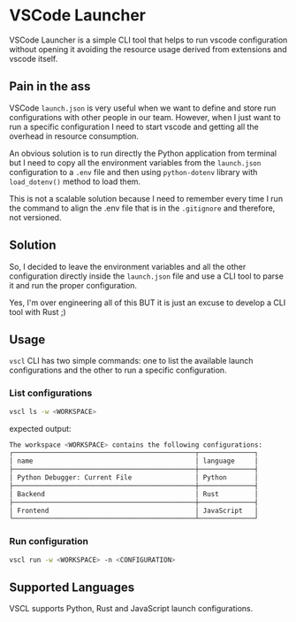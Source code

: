 # VSCode Launcher

VSCode Launcher is a simple CLI tool that helps to run vscode configuration without opening it avoiding the resource usage derived from extensions and vscode itself.

## Pain in the ass

VSCode `launch.json` is very useful when we want to define and store run configurations with other people in our team.
However, when I just want to run a specific configuration I need to start vscode and getting all the overhead in resource consumption.

An obvious solution is to run directly the Python application from terminal but I need to copy all the environment variables from the `launch.json` configuration to a `.env` file and then using `python-dotenv` library with `load_dotenv()` method to load them.

This is not a scalable solution because I need to remember every time I run the command to align the .env file that is in the `.gitignore` and therefore, not versioned.

## Solution

So, I decided to leave the environment variables and all the other configuration directly inside the `launch.json` file and use a CLI tool to parse it and run the proper configuration.

Yes, I'm over engineering all of this BUT it is just an excuse to develop a CLI tool with Rust ;)

## Usage

`vscl` CLI has two simple commands: one to list the available launch configurations and the other to run a specific configuration.

### List configurations

```sh
vscl ls -w <WORKSPACE>
```

expected output:

```sh
The workspace <WORKSPACE> contains the following configurations:
┌──────────────────────────────────────────────┬──────────────┐
│ name                                         │ language     │
├──────────────────────────────────────────────┼──────────────┤
│ Python Debugger: Current File                │ Python       │
├──────────────────────────────────────────────┼──────────────┤
│ Backend                                      │ Rust         │
├──────────────────────────────────────────────┼──────────────┤
│ Frontend                                     │ JavaScript   │
└──────────────────────────────────────────────┴──────────────┘
```

### Run configuration

```sh
vscl run -w <WORKSPACE> -n <CONFIGURATION>
```

## Supported Languages

VSCL supports Python, Rust and JavaScript launch configurations.
